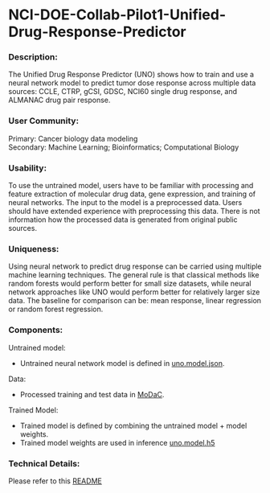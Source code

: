 # NCI-DOE-Collab-Pilot1-Unified-Drug-Response-Predictor

### Description:
The Unified Drug Response Predictor (UNO) shows how to train and use a neural network model to predict tumor dose response across multiple data sources: CCLE, CTRP, gCSI, GDSC, NCI60 single drug response, and ALMANAC drug pair response.

### User Community:	
Primary: Cancer biology data modeling</br>
Secondary: Machine Learning; Bioinformatics; Computational Biology

### Usability:	
To use the untrained model, users have to be familiar with processing and feature extraction of molecular drug data, gene expression, and training of neural networks. The input to the model is a preprocessed data. Users should have extended experience with preprocessing this data. There is not information how the processed data is generated from original public sources.

### Uniqueness:	
Using neural network to predict drug response can be carried using multiple machine learning techniques. The general rule is that classical methods like random forests would perform better for small size datasets, while neural network approaches like UNO would perform better for relatively larger size data. The baseline for comparison can be: mean response, linear regression or random forest regression.

### Components:	

Untrained model: 
* Untrained neural network model is defined in [uno.model.json](https://modac.cancer.gov/searchTab?dme_data_id=).

Data:
* Processed training and test data in [MoDaC](https://modac.cancer.gov/searchTab?dme_data_id=).

Trained Model:
* Trained model is defined by combining the untrained model + model weights.
* Trained model weights are used in inference [uno.model.h5](https://modac.cancer.gov/searchTab?dme_data_id=)

### Technical Details:
Please refer to this [README](./Pilot1/Uno/README.md)
